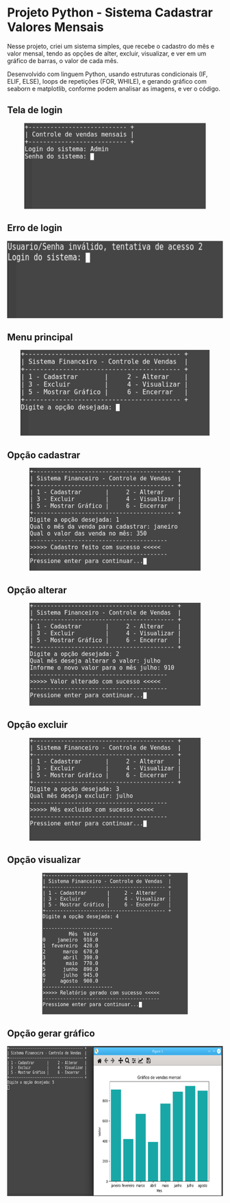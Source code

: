 # Projeto Python - Sistema Cadastrar Valores Mensais

Nesse projeto, criei um sistema simples, que recebe o cadastro do mês e valor mensal, tendo as opções de alter, excluir, visualizar, e ver em um gráfico de barras, o valor de cada mês.

Desenvolvido com linguem Python, usando estruturas condicionais (IF, ELIF, ELSE), loops de repetições (FOR, WHILE), e gerando gráfico com seaborn e matplotlib, conforme podem analisar as imagens, e ver o código.

## Tela de login

<p align="center">
  <img src="https://github.com/villani31/Python_venda_mensal/blob/main/imagens/login.png?w=740" alt="Python_vendas"height=200px >
</p>

## Erro de login

<p align="center">
  <img src="https://github.com/villani31/Python_venda_mensal/blob/main/imagens/errologin.png?w=740" alt="Python_vendas"height=180px >
</p>

## Menu principal

<p align="center">
  <img src="https://github.com/villani31/Python_venda_mensal/blob/main/imagens/menuprincipal.png?w=740" alt="Python_vendas"height=200px >
</p>

## Opção cadastrar

<p align="center">
  <img src="https://github.com/villani31/Python_venda_mensal/blob/main/imagens/menucadastrar.png?w=740" alt="Python_vendas"height=240px >
</p>

## Opção alterar

<p align="center">
  <img src="https://github.com/villani31/Python_venda_mensal/blob/main/imagens/menualterar.png?w=740" alt="Python_vendas"height=240px >
</p>

## Opção excluir

<p align="center">
  <img src="https://github.com/villani31/Python_venda_mensal/blob/main/imagens/menuexcluir.png?w=740" alt="Python_vendas"height=240px >
</p>

## Opção visualizar

<p align="center">
  <img src="https://github.com/villani31/Python_venda_mensal/blob/main/imagens/menuvisualizar.png?w=740" alt="Python_vendas"height=330px >
</p>

## Opção gerar gráfico

<p align="center">
  <img src="https://github.com/villani31/Python_venda_mensal/blob/main/imagens/menugrafico.png?w=740" alt="Python_vendas"height=350px >
</p>
